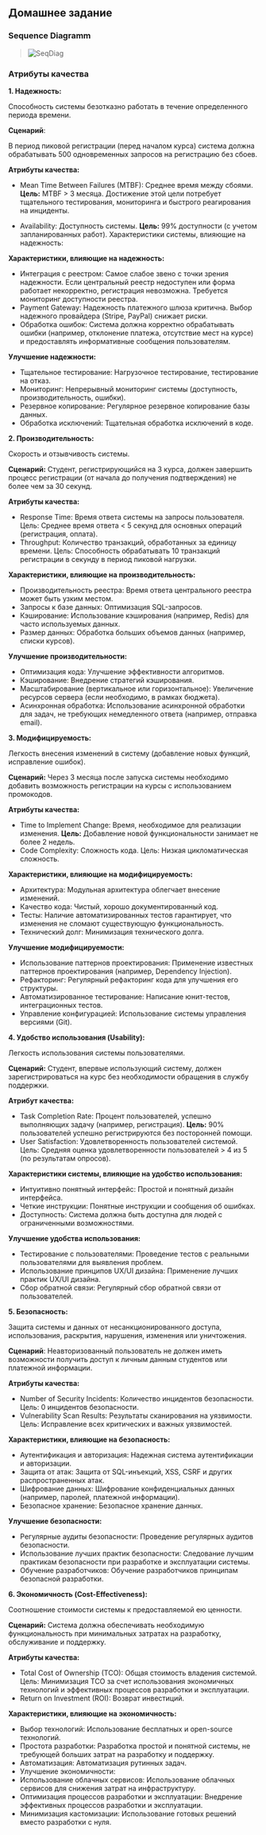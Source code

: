 ## Домашнее задание

### Sequence Diagramm

>![SeqDiag](/seq.png)

### Атрибуты качества

**1. Надежность:**

Способность системы безотказно работать в течение определенного периода времени.

**Сценарий**: 

В период пиковой регистрации (перед началом курса) система должна обрабатывать 500 одновременных запросов на регистрацию без сбоев.

**Атрибуты качества:**

- Mean Time Between Failures (MTBF): Среднее время между сбоями. **Цель:** MTBF > 3 месяца.  Достижение этой цели потребует тщательного тестирования, мониторинга и быстрого реагирования на инциденты.

- Availability: Доступность системы. **Цель:** 99% доступности (с учетом запланированных работ).
Характеристики системы, влияющие на надежность:

**Характеристики, влияющие на надежность:**

- Интеграция с реестром:  Самое слабое звено с точки зрения надежности.  Если центральный реестр недоступен или форма работает некорректно, регистрация невозможна. Требуется мониторинг доступности реестра.
- Payment Gateway: Надежность платежного шлюза критична. Выбор надежного провайдера (Stripe, PayPal) снижает риски.
- Обработка ошибок:  Система должна корректно обрабатывать ошибки (например, отклонение платежа, отсутствие мест на курсе) и предоставлять информативные сообщения пользователям.

**Улучшение надежности:**

- Тщательное тестирование:  Нагрузочное тестирование, тестирование на отказ.
- Мониторинг:  Непрерывный мониторинг системы (доступность, производительность, ошибки).
- Резервное копирование:  Регулярное резервное копирование базы данных.
- Обработка исключений:  Тщательная обработка исключений в коде.

**2. Производительность:**

Скорость и отзывчивость системы.

**Сценарий:**  Студент, регистрирующийся на 3 курса, должен завершить процесс регистрации (от начала до получения подтверждения) не более чем за 30 секунд.

**Атрибуты качества:**

- Response Time: Время ответа системы на запросы пользователя.  Цель: Среднее время ответа < 5 секунд для основных операций (регистрация, оплата).
- Throughput: Количество транзакций, обработанных за единицу времени. Цель:  Способность обрабатывать 10 транзакций регистрации в секунду в период пиковой нагрузки.

**Характеристики, влияющие на производительность:**

- Производительность реестра: Время ответа центрального реестра может быть узким местом.
- Запросы к базе данных: Оптимизация SQL-запросов.
- Кэширование: Использование кэширования (например, Redis) для часто используемых данных.
- Размер данных:  Обработка больших объемов данных (например, списки курсов).

**Улучшение производительности:**

- Оптимизация кода: Улучшение эффективности алгоритмов.
- Кэширование:  Внедрение стратегий кэширования.
- Масштабирование (вертикальное или горизонтальное):  Увеличение ресурсов сервера (если необходимо, в рамках бюджета).
- Асинхронная обработка:  Использование асинхронной обработки для задач, не требующих немедленного ответа (например, отправка email).

**3. Модифицируемость:**

Легкость внесения изменений в систему (добавление новых функций, исправление ошибок).

**Сценарий:**  Через 3 месяца после запуска системы необходимо добавить возможность регистрации на курсы с использованием промокодов.

**Атрибуты качества:**

- Time to Implement Change:  Время, необходимое для реализации изменения.  **Цель:**  Добавление новой функциональности занимает не более 2 недель.
- Code Complexity:  Сложность кода. Цель:  Низкая цикломатическая сложность.

**Характеристики, влияющие на модифицируемость:**

- Архитектура:  Модульная архитектура облегчает внесение изменений.
- Качество кода: Чистый, хорошо документированный код.
- Тесты:  Наличие автоматизированных тестов гарантирует, что изменения не сломают существующую функциональность.
- Технический долг: Минимизация технического долга.

**Улучшение модифицируемости:**

- Использование паттернов проектирования:  Применение известных паттернов проектирования (например, Dependency Injection).
- Рефакторинг:  Регулярный рефакторинг кода для улучшения его структуры.
- Автоматизированное тестирование:  Написание юнит-тестов, интеграционных тестов.
- Управление конфигурацией:  Использование системы управления версиями (Git).

**4. Удобство использования (Usability):**

Легкость использования системы пользователями.

**Сценарий:**  Студент, впервые использующий систему, должен зарегистрироваться на курс без необходимости обращения в службу поддержки.

**Атрибут качества:**

- Task Completion Rate:  Процент пользователей, успешно выполняющих задачу (например, регистрация).  **Цель:**  90% пользователей успешно регистрируются без посторонней помощи.
- User Satisfaction: Удовлетворенность пользователей системой.  Цель:  Средняя оценка удовлетворенности пользователей > 4 из 5 (по результатам опросов).

**Характеристики системы, влияющие на удобство использования:**

- Интуитивно понятный интерфейс:  Простой и понятный дизайн интерфейса.
- Четкие инструкции:  Понятные инструкции и сообщения об ошибках.
- Доступность:  Система должна быть доступна для людей с ограниченными возможностями.

**Улучшение удобства использования:**

- Тестирование с пользователями:  Проведение тестов с реальными пользователями для выявления проблем.
- Использование принципов UX/UI дизайна:  Применение лучших практик UX/UI дизайна.
- Сбор обратной связи:  Регулярный сбор обратной связи от пользователей.

**5. Безопасность:**


Защита системы и данных от несанкционированного доступа, использования, раскрытия, нарушения, изменения или уничтожения.

**Сценарий**:  Неавторизованный пользователь не должен иметь возможности получить доступ к личным данным студентов или платежной информации.

**Атрибуты качества:**

- Number of Security Incidents: Количество инцидентов безопасности. Цель: 0 инцидентов безопасности.
- Vulnerability Scan Results: Результаты сканирования на уязвимости. Цель:  Исправление всех критических и важных уязвимостей.

**Характеристики, влияющие на безопасность:**

- Аутентификация и авторизация:  Надежная система аутентификации и авторизации.
- Защита от атак:  Защита от SQL-инъекций, XSS, CSRF и других распространенных атак.
- Шифрование данных:  Шифрование конфиденциальных данных (например, паролей, платежной информации).
- Безопасное хранение: Безопасное хранение данных.

**Улучшение безопасности:**

- Регулярные аудиты безопасности:  Проведение регулярных аудитов безопасности.
- Использование лучших практик безопасности:  Следование лучшим практикам безопасности при разработке и эксплуатации системы.
- Обучение разработчиков:  Обучение разработчиков принципам безопасной разработки.

**6. Экономичность (Cost-Effectiveness):**

Соотношение стоимости системы к предоставляемой ею ценности.

**Сценарий:** Система должна обеспечивать необходимую функциональность при минимальных затратах на разработку, обслуживание и поддержку.

**Атрибуты качества:**

- Total Cost of Ownership (TCO): Общая стоимость владения системой. Цель: Минимизация TCO за счет использования экономичных технологий и эффективных процессов разработки и эксплуатации.
- Return on Investment (ROI): Возврат инвестиций.

**Характеристики, влияющие на экономичность:**

- Выбор технологий:  Использование бесплатных и open-source технологий.
- Простота разработки:  Разработка простой и понятной системы, не требующей больших затрат на разработку и поддержку.
- Автоматизация: Автоматизация рутинных задач.
- Улучшение экономичности:
- Использование облачных сервисов:  Использование облачных сервисов для снижения затрат на инфраструктуру.
- Оптимизация процессов разработки и эксплуатации:  Внедрение эффективных процессов разработки и эксплуатации.
- Минимизация кастомизации: Использование готовых решений вместо разработки с нуля.